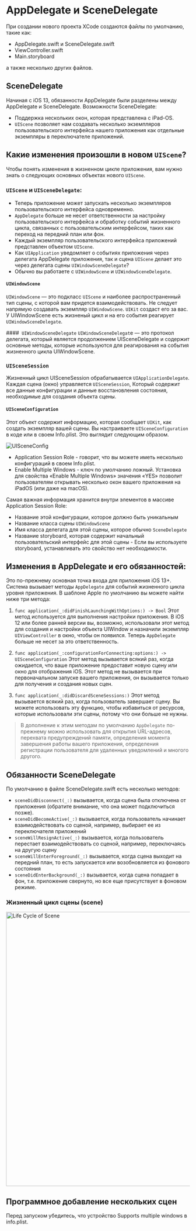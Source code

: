 # AppDelegate и SceneDelegate
При создании нового проекта XCode создаются файлы по умолчанию, такие как:
- AppDelegate.swift и SceneDelegate.swift
- ViewController.swift
- Main.storyboard

а также несколько других файлов.

## SceneDelegate
Начиная с iOS 13, обязанности AppDelegate были разделены между AppDelegate и SceneDelegate.
Возможности SceneDelegate:
- Поддержка нескольких окон, которая представлена с iPad-OS.
- `UIScene` позволяет нам создавать несколько экземпляров пользовательского интерфейса нашего приложения как отдельные экземпляры в переключателе приложений.

## Какие изменения произошли в новом `UIScene`?
Чтобы понять изменения в жизненном цикле приложения, вам нужно знать о следующих основных объектах нового `UIScene`.

### `UIScene` и `UISceneDelegate`:
- Теперь приложение может запускать несколько экземпляров пользовательского интерфейса одновременно.
- `AppDelegate` больше не несет ответственности за настройку пользовательского интерфейса и обработку событий жизненного цикла, связанных с пользовательским интерфейсом, таких как переход на передний план или фон.
- Каждый экземпляр пользовательского интерфейса приложений представлен объектом `UIScene`.
- Как `UIApplication` уведомляет о событиях приложения через делегата AppDelegate приложения, так и сцена `UIScene` делает это через делегата сцены `UIWindowSceneDelegate`? 
- Обычно вы работаете с `UIWindowScene` и `UIWindowSceneDelegate`.

#### `UIWindowScene`
`UIWindowScene` — это подкласс `UIScene` и наиболее распространенный тип сцены, с которой вам придется взаимодействовать.
Не следует напрямую создавать экземпляр `UIWindowScene`. `UIKit` создаст его за вас. У UIWindowScene есть жизненый цикл и на его события реагирует `UIWindowSceneDelegate`.

####` UIWindowSceneDelegate`
`UIWindowSceneDelegat`e — это протокол делегата, который является продолжением UISceneDelegate и содержит основные методы, которые используются для реагирования на события жизненного цикла UIWindowScene.

### `UISceneSession`
Жизненный цикл UISceneSession обрабатывается `UIApplicationDelegate`. Каждая сцена (окно) управляется `UISceneSession`, Который содержит все данные конфигурации и данные восстановления состояния, необходимые для создания объекта сцены.

#### `UISceneConfiguration`
Этот объект содержит информацию, которая сообщает `UIKit`, как создать экземпляр вашей сцены. Вы настраиваете `UISceneConfiguration` в коде или в своем Info.plist. Это выглядит следующим образом.

![UISceneConfig](https://github.com/DenDmitriev/iOS-Interview/assets/65191747/d14db7f0-e3df-4f40-89dc-a50f4a37312f)

- Application Session Role - говорит, что вы можете иметь несколько конфигураций в своем Info.plist.
- Enable Multiple Windows - ключ по умолчанию ложный. Установка для свойства «Enable Multiple Windows» значения «YES» позволит пользователям открывать несколько окон вашего приложения на iPadOS (или даже на macOS).

Самая важная информация хранится внутри элементов в массиве Application Session Role:
- Название этой конфигурации, которое должно быть уникальным
- Название класса сцены `UIWindowScene`
- Имя класса делегата для этой сцены, которое обычно `SceneDelegate`
- Название storyboard, которая содержит начальный пользовательский интерфейс для этой сцены - Если вы используете storyboard, устанавливать это свойство нет необходимости.


## Изменения в AppDelegate и его обязанностей:
Это по-прежнему основная точка входа для приложения iOS 13+. Система вызывает методы `AppDelegate` для событий жизненного цикла уровня приложения.
В шаблоне Apple по умолчанию вы можете найти ниже три метода:
1. `func application(_:didFinishLaunchingWithOptions:) -> Bool`
Этот метод используется для выполнения настройки приложения.
В iOS 12 или более ранней версии вы, возможно, использовали этот метод для создания и настройки объекта UIWindow и назначили экземпляр `UIViewController` в окно, чтобы он появился. Теперь `AppDelegate` больше не несет за это ответственность.

2. `func application(_:configurationForConnecting:options:) -> UISceneConfiguration`
Этот метод вызывается всякий раз, когда ожидается, что ваше приложение предоставит новую сцену или окно для отображения iOS.
Этот метод не вызывается при первоначальном запуске вашего приложения, он вызывается только для получения и создания новых сцен.

3. `func application(_:didDiscardSceneSessions:)`
Этот метод вызывается всякий раз, когда пользователь завершает сцену.
Вы можете использовать эту функцию, чтобы избавиться от ресурсов, которые использовали эти сцены, потому что они больше не нужны.

> В дополнение к этим методам по умолчанию `AppDelegate` по-прежнему можно использовать для открытия URL-адресов, перехвата предупреждений памяти, определения момента завершения работы вашего приложения, определения регистрации пользователя для удаленных уведомлений и многого другого.

## Обязанности SceneDelegate
По умолчанию в файле SceneDelegate.swift есть несколько методов:
- `sceneDidDisconnect(_:)` вызывается, когда сцена была отключена от приложения (обратите внимание, что она может подключиться позже).
- `sceneDidBecomeActive(_:)` вызывается, когда пользователь начинает взаимодействовать со сценой, например, выбирает ее из переключателя приложений
- `sceneWillResignActive(_:)` вызывается, когда пользователь перестает взаимодействовать со сценой, например, переключаясь на другую сцену
- `sceneWillEnterForeground(_:)` вызывается, когда сцена выходит на передний план, то есть запускается или возобновляется из фонового состояния
- `sceneDidEnterBackground(_:)` вызывается, когда сцена попадает в фон, т.е. приложение свернуто, но все еще присутствует в фоновом режиме.

### Жизненный цикл сцены (scene)

<img width="750" alt="Life Cycle of Scene" src="https://github.com/DenDmitriev/iOS-Interview/assets/65191747/1231c3be-21c0-48ca-86ae-28495dd233b9">

## Программное добавление нескольких сцен
Перед запуском убедитесь, что устройство Supports multiple windows в info.plist. 
